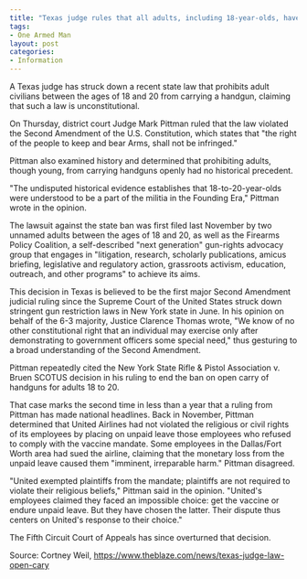 ```yaml
---
title: "Texas judge rules that all adults, including 18-year-olds, have the right to open-carry a handgun"
tags:
- One Armed Man
layout: post
categories:
- Information
---
```


A Texas judge has struck down a recent state law that prohibits adult civilians between the ages of 18 and 20 from carrying a handgun, claiming that such a law is unconstitutional.

On Thursday, district court Judge Mark Pittman ruled that the law violated the Second Amendment of the U.S. Constitution, which states that "the right of the people to keep and bear Arms, shall not be infringed."

Pittman also examined history and determined that prohibiting adults, though young, from carrying handguns openly had no historical precedent.

"The undisputed historical evidence establishes that 18-to-20-year-olds were understood to be a part of the militia in the Founding Era," Pittman wrote in the opinion.

The lawsuit against the state ban was first filed last November by two unnamed adults between the ages of 18 and 20, as well as the Firearms Policy Coalition, a self-described "next generation" gun-rights advocacy group that engages in "litigation, research, scholarly publications, amicus briefing, legislative and regulatory action, grassroots activism, education, outreach, and other programs" to achieve its aims.

This decision in Texas is believed to be the first major Second Amendment judicial ruling since the Supreme Court of the United States struck down stringent gun restriction laws in New York state in June. In his opinion on behalf of the 6-3 majority, Justice Clarence Thomas wrote, "We know of no other constitutional right that an individual may exercise only after demonstrating to government officers some special need," thus gesturing to a broad understanding of the Second Amendment.

Pittman repeatedly cited the New York State Rifle & Pistol Association v. Bruen SCOTUS decision in his ruling to end the ban on open carry of handguns for adults 18 to 20.

That case marks the second time in less than a year that a ruling from Pittman has made national headlines. Back in November, Pittman determined that United Airlines had not violated the religious or civil rights of its employees by placing on unpaid leave those employees who refused to comply with the vaccine mandate. Some employees in the Dallas/Fort Worth area had sued the airline, claiming that the monetary loss from the unpaid leave caused them "imminent, irreparable harm." Pittman disagreed.

"United exempted plaintiffs from the mandate; plaintiffs are not required to violate their religious beliefs," Pittman said in the opinion. "United's employees claimed they faced an impossible choice: get the vaccine or endure unpaid leave. But they have chosen the latter. Their dispute thus centers on United's response to their choice."

The Fifth Circuit Court of Appeals has since overturned that decision.

Source: Cortney Weil, https://www.theblaze.com/news/texas-judge-law-open-cary